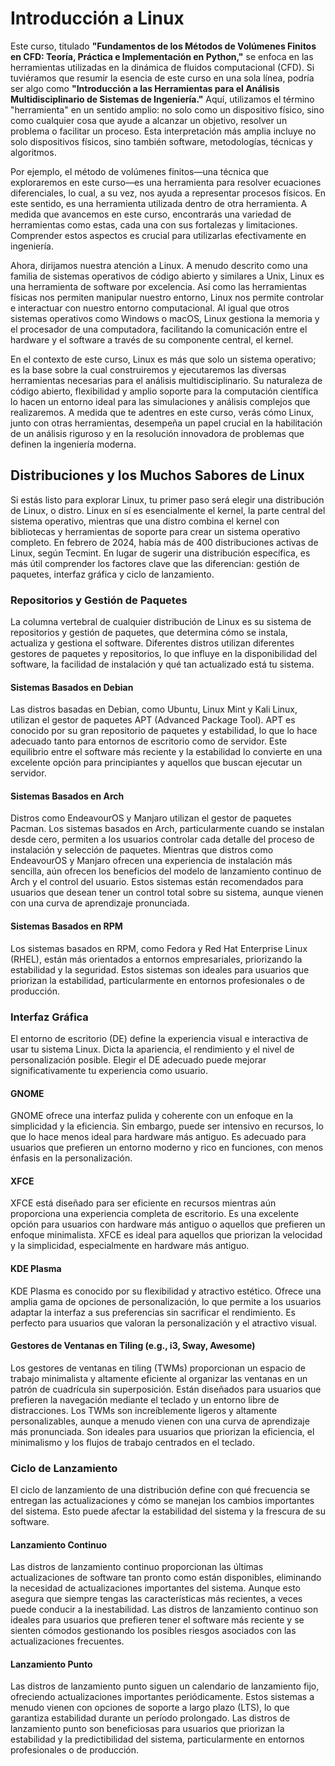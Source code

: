 # Introducción a Linux

Este curso, titulado **"Fundamentos de los Métodos de Volúmenes Finitos en CFD: Teoría, Práctica e Implementación en Python,"** se enfoca en las herramientas utilizadas en la dinámica de fluidos computacional (CFD). Si tuviéramos que resumir la esencia de este curso en una sola línea, podría ser algo como **"Introducción a las Herramientas para el Análisis Multidisciplinario de Sistemas de Ingeniería."** Aquí, utilizamos el término "herramienta" en un sentido amplio: no solo como un dispositivo físico, sino como cualquier cosa que ayude a alcanzar un objetivo, resolver un problema o facilitar un proceso. Esta interpretación más amplia incluye no solo dispositivos físicos, sino también software, metodologías, técnicas y algoritmos.

Por ejemplo, el método de volúmenes finitos—una técnica que exploraremos en este curso—es una herramienta para resolver ecuaciones diferenciales, lo cual, a su vez, nos ayuda a representar procesos físicos. En este sentido, es una herramienta utilizada dentro de otra herramienta. A medida que avancemos en este curso, encontrarás una variedad de herramientas como estas, cada una con sus fortalezas y limitaciones. Comprender estos aspectos es crucial para utilizarlas efectivamente en ingeniería.

Ahora, dirijamos nuestra atención a Linux. A menudo descrito como una familia de sistemas operativos de código abierto y similares a Unix, Linux es una herramienta de software por excelencia. Así como las herramientas físicas nos permiten manipular nuestro entorno, Linux nos permite controlar e interactuar con nuestro entorno computacional. Al igual que otros sistemas operativos como Windows o macOS, Linux gestiona la memoria y el procesador de una computadora, facilitando la comunicación entre el hardware y el software a través de su componente central, el kernel.

En el contexto de este curso, Linux es más que solo un sistema operativo; es la base sobre la cual construiremos y ejecutaremos las diversas herramientas necesarias para el análisis multidisciplinario. Su naturaleza de código abierto, flexibilidad y amplio soporte para la computación científica lo hacen un entorno ideal para las simulaciones y análisis complejos que realizaremos. A medida que te adentres en este curso, verás cómo Linux, junto con otras herramientas, desempeña un papel crucial en la habilitación de un análisis riguroso y en la resolución innovadora de problemas que definen la ingeniería moderna.

## Distribuciones y los Muchos Sabores de Linux

Si estás listo para explorar Linux, tu primer paso será elegir una distribución de Linux, o distro. Linux en sí es esencialmente el kernel, la parte central del sistema operativo, mientras que una distro combina el kernel con bibliotecas y herramientas de soporte para crear un sistema operativo completo. En febrero de 2024, había más de 400 distribuciones activas de Linux, según Tecmint. En lugar de sugerir una distribución específica, es más útil comprender los factores clave que las diferencian: gestión de paquetes, interfaz gráfica y ciclo de lanzamiento.

### Repositorios y Gestión de Paquetes

La columna vertebral de cualquier distribución de Linux es su sistema de repositorios y gestión de paquetes, que determina cómo se instala, actualiza y gestiona el software. Diferentes distros utilizan diferentes gestores de paquetes y repositorios, lo que influye en la disponibilidad del software, la facilidad de instalación y qué tan actualizado está tu sistema.

#### Sistemas Basados en Debian

Las distros basadas en Debian, como Ubuntu, Linux Mint y Kali Linux, utilizan el gestor de paquetes APT (Advanced Package Tool). APT es conocido por su gran repositorio de paquetes y estabilidad, lo que lo hace adecuado tanto para entornos de escritorio como de servidor. Este equilibrio entre el software más reciente y la estabilidad lo convierte en una excelente opción para principiantes y aquellos que buscan ejecutar un servidor.

#### Sistemas Basados en Arch

Distros como EndeavourOS y Manjaro utilizan el gestor de paquetes Pacman. Los sistemas basados en Arch, particularmente cuando se instalan desde cero, permiten a los usuarios controlar cada detalle del proceso de instalación y selección de paquetes. Mientras que distros como EndeavourOS y Manjaro ofrecen una experiencia de instalación más sencilla, aún ofrecen los beneficios del modelo de lanzamiento continuo de Arch y el control del usuario. Estos sistemas están recomendados para usuarios que desean tener un control total sobre su sistema, aunque vienen con una curva de aprendizaje pronunciada.

#### Sistemas Basados en RPM

Los sistemas basados en RPM, como Fedora y Red Hat Enterprise Linux (RHEL), están más orientados a entornos empresariales, priorizando la estabilidad y la seguridad. Estos sistemas son ideales para usuarios que priorizan la estabilidad, particularmente en entornos profesionales o de producción.

### Interfaz Gráfica

El entorno de escritorio (DE) define la experiencia visual e interactiva de usar tu sistema Linux. Dicta la apariencia, el rendimiento y el nivel de personalización posible. Elegir el DE adecuado puede mejorar significativamente tu experiencia como usuario.

#### GNOME

GNOME ofrece una interfaz pulida y coherente con un enfoque en la simplicidad y la eficiencia. Sin embargo, puede ser intensivo en recursos, lo que lo hace menos ideal para hardware más antiguo. Es adecuado para usuarios que prefieren un entorno moderno y rico en funciones, con menos énfasis en la personalización.

#### XFCE

XFCE está diseñado para ser eficiente en recursos mientras aún proporciona una experiencia completa de escritorio. Es una excelente opción para usuarios con hardware más antiguo o aquellos que prefieren un enfoque minimalista. XFCE es ideal para aquellos que priorizan la velocidad y la simplicidad, especialmente en hardware más antiguo.

#### KDE Plasma

KDE Plasma es conocido por su flexibilidad y atractivo estético. Ofrece una amplia gama de opciones de personalización, lo que permite a los usuarios adaptar la interfaz a sus preferencias sin sacrificar el rendimiento. Es perfecto para usuarios que valoran la personalización y el atractivo visual.

#### Gestores de Ventanas en Tiling (e.g., i3, Sway, Awesome)

Los gestores de ventanas en tiling (TWMs) proporcionan un espacio de trabajo minimalista y altamente eficiente al organizar las ventanas en un patrón de cuadrícula sin superposición. Están diseñados para usuarios que prefieren la navegación mediante el teclado y un entorno libre de distracciones. Los TWMs son increíblemente ligeros y altamente personalizables, aunque a menudo vienen con una curva de aprendizaje más pronunciada. Son ideales para usuarios que priorizan la eficiencia, el minimalismo y los flujos de trabajo centrados en el teclado.

### Ciclo de Lanzamiento

El ciclo de lanzamiento de una distribución define con qué frecuencia se entregan las actualizaciones y cómo se manejan los cambios importantes del sistema. Esto puede afectar la estabilidad del sistema y la frescura de su software.

#### Lanzamiento Continuo

Las distros de lanzamiento continuo proporcionan las últimas actualizaciones de software tan pronto como están disponibles, eliminando la necesidad de actualizaciones importantes del sistema. Aunque esto asegura que siempre tengas las características más recientes, a veces puede conducir a la inestabilidad. Las distros de lanzamiento continuo son ideales para usuarios que prefieren tener el software más reciente y se sienten cómodos gestionando los posibles riesgos asociados con las actualizaciones frecuentes.

#### Lanzamiento Punto

Las distros de lanzamiento punto siguen un calendario de lanzamiento fijo, ofreciendo actualizaciones importantes periódicamente. Estos sistemas a menudo vienen con opciones de soporte a largo plazo (LTS), lo que garantiza estabilidad durante un período prolongado. Las distros de lanzamiento punto son beneficiosas para usuarios que priorizan la estabilidad y la predictibilidad del sistema, particularmente en entornos profesionales o de producción.

